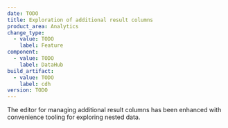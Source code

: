 ```yaml
---
date: TODO
title: Exploration of additional result columns
product_area: Analytics
change_type:
  - value: TODO
    label: Feature
component:
  - value: TODO
    label: DataHub
build_artifact:
  - value: TODO
    label: cdh
version: TODO
---
```

The editor for managing additional result columns has been enhanced with convenience tooling for exploring nested data.